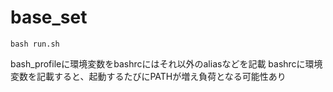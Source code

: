 # base_set


```
bash run.sh
```

bash_profileに環境変数をbashrcにはそれ以外のaliasなどを記載
bashrcに環境変数を記載すると、起動するたびにPATHが増え負荷となる可能性あり
